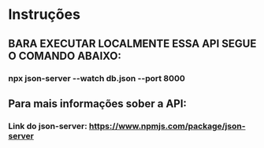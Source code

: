 # Instruções

## BARA EXECUTAR LOCALMENTE ESSA API SEGUE O COMANDO ABAIXO:
### npx json-server --watch db.json --port 8000

## Para mais informações sober a API:
### Link do json-server: https://www.npmjs.com/package/json-server